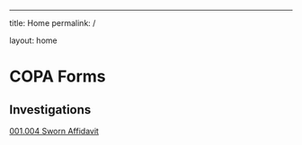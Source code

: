 ---
title: Home
permalink: /

layout: home

# COPA Forms

## Investigations

[001.004 Sworn Affidavit](pdf/001_004_sworn_affidavit.pdf)